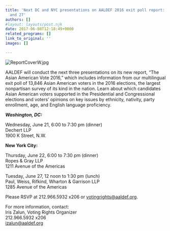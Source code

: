 ```yaml
---
title: 'Next DC and NYC presentations on AALDEF 2016 exit poll report: June 21, 22
  and 27'
authors: []
#layout: layouts/post.njk
date: 2017-06-08T12:18:49+0000
related_programs: []
link_to_original: ''
images: []

---
```

![ReportCoverW.jpg](/uploads/ReportCoverW.jpg)

AALDEF will conduct the next three presentations on its new report, “The Asian American Vote 2016,” which includes information from our multilingual exit poll of 13,846 Asian American voters in the 2016 elections, the largest nonpartisan survey of its kind in the nation. Learn about which candidates Asian American voters supported in the Presidential and Congressional elections and voters’ opinions on key issues by ethnicity, nativity, party enrollment, age, and English language proficiency.

**_Washington, DC:_**

Wednesday, June 21, 6:00 to 7:30 pm (dinner)  
Dechert LLP  
1900 K Street, N.W.

**New York City:**  
  
Thursday, June 22, 6:00 to 7:30 pm (dinner)  
Ropes & Gray LLP  
1211 Avenue of the Americas

Tuesday, June 27, 12 noon to 1:30 pm (lunch)  
Paul, Weiss, Rifkind, Wharton & Garrison LLP  
1285 Avenue of the Americas

Please RSVP at 212.966.5932 x206 or votingrights@aaldef.org.

For more information, contact:  
Iris Zalun, Voting Rights Organizer  
212\.966.5932 x206   
[izalun@aaldef.org](mailto:izalun@aaldef.org)